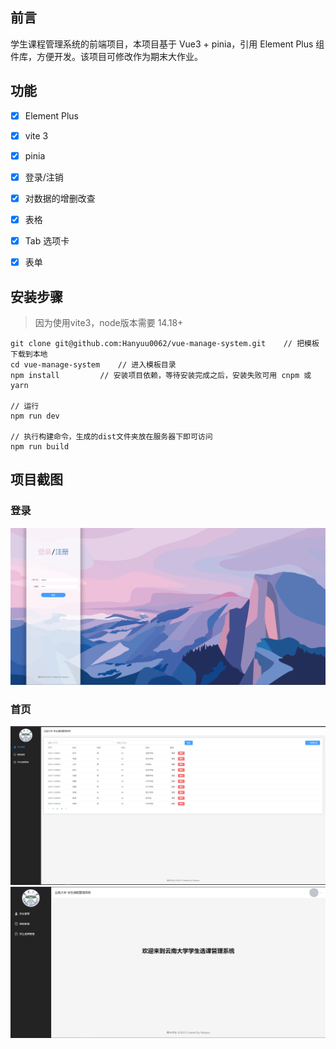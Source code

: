 ## 前言
学生课程管理系统的前端项目，本项目基于 Vue3 + pinia，引用 Element Plus 组件库，方便开发。该项目可修改作为期末大作业。

## 功能

-   [x] Element Plus
-   [x] vite 3
-   [x] pinia
-   [x] 登录/注销
-   [x] 对数据的增删改查
-   [x] 表格
-   [x] Tab 选项卡
-   [x] 表单


## 安装步骤
> 因为使用vite3，node版本需要 14.18+

```
git clone git@github.com:Hanyuu0062/vue-manage-system.git    // 把模板下载到本地
cd vue-manage-system    // 进入模板目录
npm install         // 安装项目依赖，等待安装完成之后，安装失败可用 cnpm 或 yarn

// 运行
npm run dev

// 执行构建命令，生成的dist文件夹放在服务器下即可访问
npm run build
```

## 项目截图

### 登录

![Image text](https://github.com/Hanyuu0062/vue-manage-system/blob/master/pic/login.png?raw=true)

### 首页

![Image text](https://github.com/Hanyuu0062/vue-manage-system/blob/master/pic/main.png?raw=true)
![Image text](https://github.com/Hanyuu0062/vue-manage-system/blob/master/pic/index.png?raw=true)
